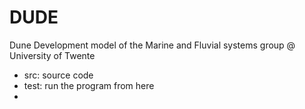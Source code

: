 # DUDE
Dune Development model of the Marine and Fluvial systems group @ University of Twente

- src: source code
- test: run the program from here
- 
